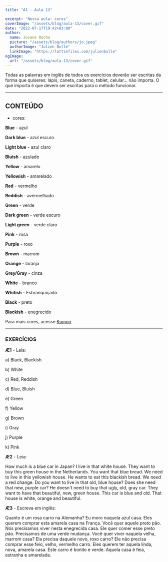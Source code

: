 ```yaml
---
title: "A1 - Aula 13"

excerpt: "Nessa aula: cores"
coverImage: "/assets/blog/aula-13/cover.gif"
date: "2022-07-17T19:42+03:00"
author:
  name: Jovane Rocha
  picture: "/assets/blog/authors/jo.jpeg"
  authorImage: "Julien Bulle"
  linkImage: "https://lottiefiles.com/julienbulle"
ogImage:
  url: "/assets/blog/aula-13/cover.gif"
---
```


Todas as palavras em inglês de todos os exercícios deverão ser escritas da forma que quiseres:
lápis, caneta, caderno, tablet, celular... não importa. O que importa é
que devem ser escritas para o método funcionar.

---

## CONTEÚDO

- cores:

**Blue** - azul

**Dark blue** - azul escuro

**Light blue** - azul claro

**Bluish** - azulado

**Yellow** - amarelo

**Yellowish** - amarelado

**Red** - vermelho

**Reddish** - avermelhado

**Green** - verde

**Dark green** - verde escuro

**Light green** - verde claro

**Pink** - rosa

**Purple** - roxo

**Brown** - marrom

**Orange** - laranja

**Grey/Gray** - cinza

**White** - branco

**Whitish** - Esbranquiçado

**Black** - preto

**Blackish** - enegrecido

Para mais cores, acesse [Kumon](https://www.kumon.com.br/blog/20-cores-em-ingles-que-voce-provavelmente-nao-conhecia/).

---

### EXERCÍCIOS

**Æ1** - Leia:

a) Black, Blackish

b) White

c) Red, Reddish

d) Blue, Bluish

e) Green

f) Yellow

g) Brown

i) Gray

j) Purple

k) Pink

**Æ2** - Leia:

How much is a blue car in Japan? I live in that white house. They want
to buy this green house in the Netherlands. You want that blue bread. We
need to live in this yellowish house. He wants to eat this blackish
bread. We need a red change. Do you want to live in that old, blue
house? Does she need that new, purple car? He doesn't need to buy that
ugly, old, gray car. They want to have that beautiful, new, green house.
This car is blue and old. That house is white, orange and beautiful.

**Æ3** - Escreva em inglês:

Quanto é um rosa carro na Alemanha? Eu moro naquela azul casa. Eles querem
comprar esta amarela casa na França. Você quer aquele preto pão. Nós
precisamos viver nesta enegrecida casa. Ele quer comer esse preto
pão. Precisamos de uma verde mudança. Você quer viver naquela velha, marrom
casa? Ela precisa daquele novo, roxo carro? Ele não precisa comprar esse
feio, velho, vermelho carro. Eles querem ter aquela linda, nova, amarela casa. Este carro é bonito e verde. Aquela casa é feia, estranha e amarelada.
